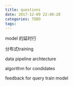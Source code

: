 ```yaml
---
title: questions
date: 2017-12-09 22:40:28
categories: TODO
tags:
---
```


model 的延时行

分布式training

data pipeline archtecture

algorithm for condidates

feedback for query train model
